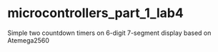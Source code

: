 # microcontrollers_part_1_lab4

Simple two countdown timers on 6-digit 7-segment display based on Atemega2560
